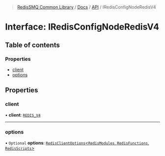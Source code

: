 >[RedisSMQ Common Library](../../../README.md) / [Docs](../../README.md) / [API](../README.md) / IRedisConfigNodeRedisV4

# Interface: IRedisConfigNodeRedisV4

## Table of contents

### Properties

- [client](docs/api/interfaces/IRedisConfigNodeRedisV4.md#client)
- [options](docs/api/interfaces/IRedisConfigNodeRedisV4.md#options)

## Properties

### client

• **client**: [`REDIS_V4`](docs/api/enums/ERedisConfigClient.md#redis_v4)

___

### options

• `Optional` **options**: [`RedisClientOptions`<`RedisModules`, `RedisFunctions`, `RedisScripts`>](https://github.com/redis/node-redis/blob/master/docs/client-configuration.md#createclient-configuration)
